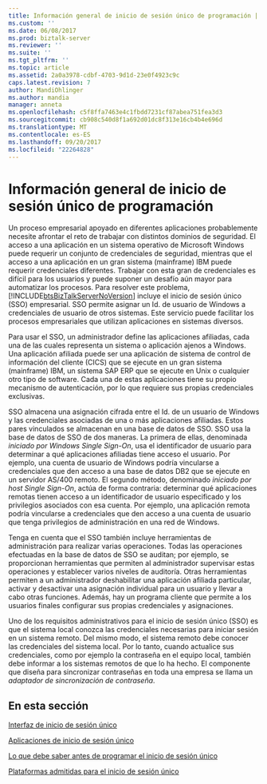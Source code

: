 ```yaml
---
title: Información general de inicio de sesión único de programación | Documentos de Microsoft
ms.custom: ''
ms.date: 06/08/2017
ms.prod: biztalk-server
ms.reviewer: ''
ms.suite: ''
ms.tgt_pltfrm: ''
ms.topic: article
ms.assetid: 2a0a3978-cdbf-4703-9d1d-23e0f4923c9c
caps.latest.revision: 7
author: MandiOhlinger
ms.author: mandia
manager: anneta
ms.openlocfilehash: c5f8ffa7463e4c1fbdd7231cf87abea751fea3d3
ms.sourcegitcommit: cb908c540d8f1a692d01dc8f313e16cb4b4e696d
ms.translationtype: MT
ms.contentlocale: es-ES
ms.lasthandoff: 09/20/2017
ms.locfileid: "22264828"
---
```

# <a name="programming-single-sign-on-overview"></a>Información general de inicio de sesión único de programación
Un proceso empresarial apoyado en diferentes aplicaciones probablemente necesite afrontar el reto de trabajar con distintos dominios de seguridad. El acceso a una aplicación en un sistema operativo de Microsoft Windows puede requerir un conjunto de credenciales de seguridad, mientras que el acceso a una aplicación en un gran sistema (mainframe) IBM puede requerir credenciales diferentes. Trabajar con esta gran de credenciales es difícil para los usuarios y puede suponer un desafío aún mayor para automatizar los procesos. Para resolver este problema, [!INCLUDE[btsBizTalkServerNoVersion](../includes/btsbiztalkservernoversion-md.md)] incluye el inicio de sesión único (SSO) empresarial. SSO permite asignar un Id. de usuario de Windows a credenciales de usuario de otros sistemas. Este servicio puede facilitar los procesos empresariales que utilizan aplicaciones en sistemas diversos.  
  
 Para usar el SSO, un administrador define las aplicaciones afiliadas, cada una de las cuales representa un sistema o aplicación ajenos a Windows. Una aplicación afiliada puede ser una aplicación de sistema de control de información del cliente (CICS) que se ejecute en un gran sistema (mainframe) IBM, un sistema SAP ERP que se ejecute en Unix o cualquier otro tipo de software. Cada una de estas aplicaciones tiene su propio mecanismo de autenticación, por lo que requiere sus propias credenciales exclusivas.  
  
 SSO almacena una asignación cifrada entre el Id. de un usuario de Windows y las credenciales asociadas de una o más aplicaciones afiliadas. Estos pares vinculados se almacenan en una base de datos de SSO. SSO usa la base de datos de SSO de dos maneras. La primera de ellas, denominada *iniciado por Windows Single Sign-On*, usa el identificador de usuario para determinar a qué aplicaciones afiliadas tiene acceso el usuario. Por ejemplo, una cuenta de usuario de Windows podría vincularse a credenciales que den acceso a una base de datos DB2 que se ejecute en un servidor AS/400 remoto. El segundo método, denominado *iniciado por host Single Sign-On*, actúa de forma contraria: determinar qué aplicaciones remotas tienen acceso a un identificador de usuario especificado y los privilegios asociados con esa cuenta. Por ejemplo, una aplicación remota podría vincularse a credenciales que den acceso a una cuenta de usuario que tenga privilegios de administración en una red de Windows.  
  
 Tenga en cuenta que el SSO también incluye herramientas de administración para realizar varias operaciones. Todas las operaciones efectuadas en la base de datos de SSO se auditan; por ejemplo, se proporcionan herramientas que permiten al administrador supervisar estas operaciones y establecer varios niveles de auditoría. Otras herramientas permiten a un administrador deshabilitar una aplicación afiliada particular, activar y desactivar una asignación individual para un usuario y llevar a cabo otras funciones. Además, hay un programa cliente que permite a los usuarios finales configurar sus propias credenciales y asignaciones.  
  
 Uno de los requisitos administrativos para el inicio de sesión único (SSO) es que el sistema local conozca las credenciales necesarias para iniciar sesión en un sistema remoto. Del mismo modo, el sistema remoto debe conocer las credenciales del sistema local. Por lo tanto, cuando actualice sus credenciales, como por ejemplo la contraseña en el equipo local, también debe informar a los sistemas remotos de que lo ha hecho. El componente que diseña para sincronizar contraseñas en toda una empresa se llama un *adaptador de sincronización de contraseña*.  
  
## <a name="in-this-section"></a>En esta sección  
 [Interfaz de inicio de sesión único](../core/single-sign-on-interface.md)  
  
 [Aplicaciones de inicio de sesión único](../core/single-sign-on-applications.md)  
  
 [Lo que debe saber antes de programar el inicio de sesión único](../core/what-you-should-know-before-programming-single-sign-on.md)  
  
 [Plataformas admitidas para el inicio de sesión único](../core/supported-platforms-for-single-sign-on.md)